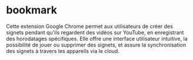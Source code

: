# bookmark
Cette extension Google Chrome permet aux utilisateurs de créer des signets pendant qu'ils regardent des vidéos sur YouTube, en enregistrant des horodatages spécifiques. Elle offre une interface utilisateur intuitive, la possibilité de jouer ou supprimer des signets, et assure la synchronisation des signets à travers les appareils via le cloud.
